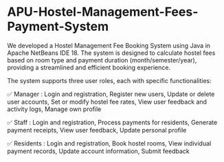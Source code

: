 # APU-Hostel-Management-Fees-Payment-System

We developed a Hostel Management Fee Booking System using Java in Apache NetBeans IDE 18. The system is designed to calculate hostel fees based on room type and payment duration (month/semester/year), providing a streamlined and efficient booking experience.

The system supports three user roles, each with specific functionalities:

✅ Manager : Login and registration, Register new users, Update or delete user accounts, Set or modify hostel fee rates, View user feedback and activity logs, Manage own profile

✅ Staff : Login and registration, Process payments for residents, Generate payment receipts, View user feedback, Update personal profile

✅ Residents : Login and registration, Book hostel rooms, View individual payment records, Update account information, Submit feedback

